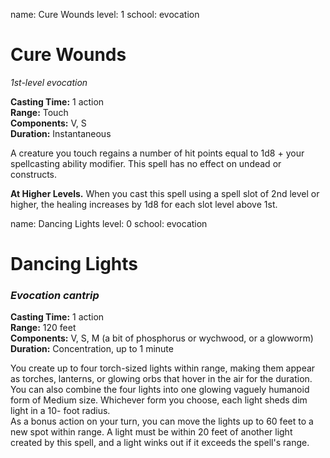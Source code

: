 name: Cure Wounds
level: 1
school: evocation

# Cure Wounds 
_1st-level evocation_ 

**Casting Time:** 1 action    
**Range:** Touch    
**Components:** V, S    
**Duration:** Instantaneous 

A creature you touch regains a number of hit points equal to 1d8 + your spellcasting ability modifier. This spell has no effect on undead or constructs. 

**At Higher Levels.** When you cast this spell using a spell slot of 2nd level or higher, the healing increases by 1d8 for each slot level above 1st.

name: Dancing Lights
level: 0
school: evocation

# Dancing Lights 
### _Evocation cantrip_ 

**Casting Time:** 1 action    
**Range:** 120 feet    
**Components:** V, S, M (a bit of phosphorus or wychwood, or a glowworm)    
**Duration:** Concentration, up to 1 minute 

You create up to four torch-sized lights within range, making them appear as torches, lanterns, or glowing orbs that hover in the air for the duration. You can also combine the four lights into one glowing vaguely humanoid form of Medium size. Whichever form you choose, each light sheds dim light in a 10- foot radius.    
As a bonus action on your turn, you can move the lights up to 60 feet to a new spot within range. A light must be within 20 feet of another light created by this spell, and a light winks out if it exceeds the spell's range. 